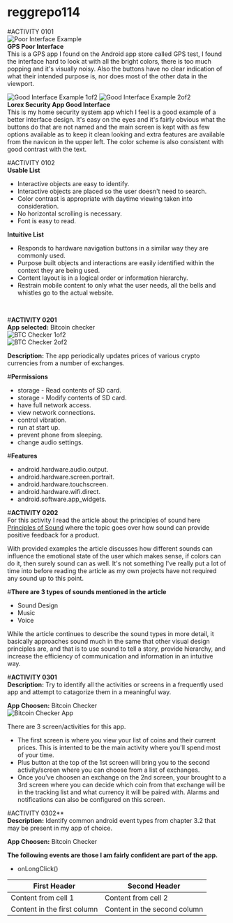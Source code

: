 # reggrepo114

#ACTIVITY 0101 <br>
![Poor Interface Example](/GPStest.png) <br>
**GPS Poor Interface** <br>
This is a GPS app I found on the Android app store called GPS test,
I found the interface hard to look at with all the bright colors, there is too much popping and it's visually noisy. Also the buttons have no clear indication of what their intended purpose is, nor does most of the other data in the viewport. <br>

![Good Interface Example 1of2](/Security1.jpg)
![Good Interface Example 2of2](/Security2.jpg) <br>
**Lorex Security App Good Interface** <br>
This is my home security system app which I feel is a good example of a better interface design. It's easy on the eyes and it's fairly obvious what the buttons do that are not named and the main screen is kept with as few options available as to keep it clean looking and extra features are available from the navicon in the upper left. The color scheme is also consistent with good contrast with the text.

#ACTIVITY 0102 <br>
**Usable List**
- Interactive objects are easy to identify.
- Interactive objects are placed so the user doesn't need to search.
- Color contrast is appropriate with daytime viewing taken into consideration.
- No horizontal scrolling is necessary.
- Font is easy to read.

**Intuitive List**
- Responds to hardware navigation buttons in a similar way they are commonly used.
- Purpose built objects and interactions are easily identified within the context they are being used.
- Content layout is in a logical order or information hierarchy.
- Restrain mobile content to only what the user needs, all the bells and whistles go to the actual website.
<br>






#**ACTIVITY 0201** <br>
**App selected:** Bitcoin checker <br>
![BTC Checker 1of2](/btcChecker1.jpg)<br>
![BTC Checker 2of2](/btcChecker2.jpg)<br>

**Description:** The app periodically updates prices of various crypto currencies from a number of exchanges.<br>

#**Permissions**<br>
- storage - Read contents of SD card.
- storage - Modify contents of SD card.
- have full network access.
- view network connections.
- control vibration.
- run at start up.
- prevent phone from sleeping.
- change audio settings.

#**Features**<br>
- android.hardware.audio.output.
- android.hardware.screen.portrait.
- android.hardware.touchscreen.
- android.hardware.wifi.direct.
- android.software.app_widgets.<br>


#**ACTIVITY 0202** <br>
For this activity I read the article about the principles of sound here [Principles of Sound](https://material.io/design/sound/about-sound.html#principles)
where the topic goes over how sound can provide positive feedback for a product.<br>

With provided examples the article discusses how different sounds can influence the emotional state of the user which makes sense, if colors can do it, then surely sound can as well. It's not something I've really put a lot of time into before reading the article as my own projects have not required any sound up to this point.

#**There are 3 types of sounds mentioned in the article**<br>
- Sound Design
- Music
- Voice

While the article continues to describe the sound types in more detail, it basically approaches sound much in the same that other visual design principles are, and that is to use sound to tell a story,  provide hierarchy, and increase the efficiency of communication and information in an intuitive way. 
<br>





#**ACTIVITY 0301** <br>
**Description:** Try to identify all the activities or screens in a frequently used app and attempt to catagorize them in a meaningful way.

**App Choosen:** Bitcoin Checker<br>
![Bitcoin Checker App](/btcChecker_3screens.png)<br>

There are 3 screen/activities for this app.<br>
- The first screen is where you view your list of coins and their current prices. This is intented to be the main activity where you'll spend most of your time. 
- Plus button at the top of the 1st screen will bring you to the second activity/screen where you can choose from a list of exchanges.
- Once you've choosen an exchange on the 2nd screen, your brought to a 3rd screen where you can decide which coin from that exchange will be in the tracking list and what currency it will be paired with. Alarms and notifications can also be configured on this screen.<br>


#ACTIVITY 0302** <br>
**Description:** Identify common android event types from chapter 3.2 that may be present in my app of choice.

**App Choosen:** Bitcoin Checker<br>

**The following events are those I am fairly confident are part of the app.**
- onLongClick()	

First Header | Second Header
------------ | -------------
Content from cell 1 | Content from cell 2
Content in the first column | Content in the second column





